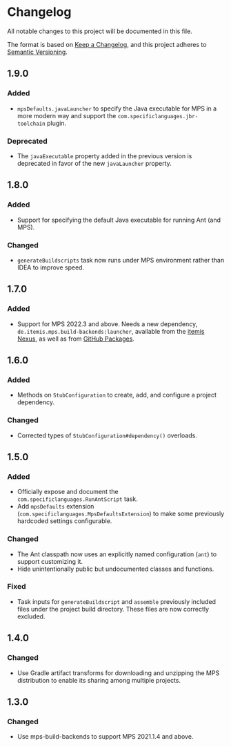 # Changelog

All notable changes to this project will be documented in this file.

The format is based on [Keep a Changelog](https://keepachangelog.com/en/1.0.0/), and this project adheres
to [Semantic Versioning](https://semver.org/spec/v2.0.0.html).

## 1.9.0

### Added

- `mpsDefaults.javaLauncher` to specify the Java executable for MPS in a more modern way and support
  the `com.specificlanguages.jbr-toolchain` plugin.

### Deprecated

- The `javaExecutable` property added in the previous version is deprecated in favor of the new `javaLauncher` property.

## 1.8.0

### Added

- Support for specifying the default Java executable for running Ant (and MPS).

### Changed

- `generateBuildscripts` task now runs under MPS environment rather than IDEA to improve speed.

## 1.7.0

### Added

- Support for MPS 2022.3 and above. Needs a new dependency, `de.itemis.mps.build-backends:launcher`, available from
  the [itemis Nexus](https://artifacts.itemis.cloud/repository/maven-mps), as well as
  from [GitHub Packages](https://github.com/mbeddr/mps-build-backends/packages/1947539).

## 1.6.0

### Added
- Methods on `StubConfiguration` to create, add, and configure a project dependency.

### Changed
- Corrected types of `StubConfiguration#dependency()` overloads.

## 1.5.0

### Added
- Officially expose and document the `com.specificlanguages.RunAntScript` task.
- Add `mpsDefaults` extension (`com.specificlanguages.MpsDefaultsExtension`) to make some previously hardcoded settings 
  configurable.

### Changed
- The Ant classpath now uses an explicitly named configuration (`ant`) to support customizing it.
- Hide unintentionally public but undocumented classes and functions.

### Fixed
- Task inputs for `generateBuildscript` and `assemble` previously included files under the project build directory. 
  These files are now correctly excluded.

## 1.4.0

### Changed

- Use Gradle artifact transforms for downloading and unzipping the MPS distribution to enable its sharing among 
  multiple projects.

## 1.3.0

### Changed

- Use mps-build-backends to support MPS 2021.1.4 and above.
